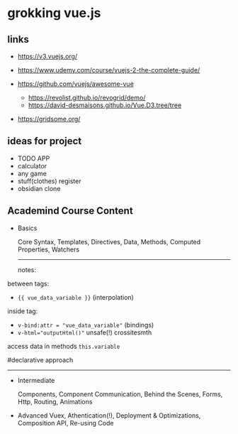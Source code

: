 # grokking vue.js

## links
- https://v3.vuejs.org/
- https://www.udemy.com/course/vuejs-2-the-complete-guide/

- https://github.com/vuejs/awesome-vue
  - https://revolist.github.io/revogrid/demo/
  - https://david-desmaisons.github.io/Vue.D3.tree/tree
- https://gridsome.org/

## ideas for project
- TODO APP
- calculator
- any game
- stuff(clothes) register
- obsidian clone

## Academind Course Content
- Basics
  
  Core Syntax, Templates, Directives, Data, Methods, Computed Properties, Watchers
  ___
  notes:

between tags:
  - `{{ vue_data_variable }}` (interpolation)

inside tag:

  - `v-bind:attr = "vue_data_variable"` (bindings)
  - `v-html="outputHtml()"` unsafe(!) crossitesmth

access data in methods `this.variable`

#declarative approach
  ___

- Intermediate

  Components, Component Communication, Behind the Scenes, Forms, Http, Routing, Animations

- Advanced
  Vuex, Athentication(!), Deployment & Optimizations, Composition API, Re-using Code
